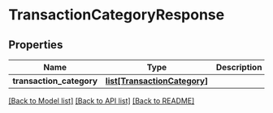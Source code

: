 # TransactionCategoryResponse

## Properties
Name | Type | Description | Notes
------------ | ------------- | ------------- | -------------
**transaction_category** | [**list[TransactionCategory]**](TransactionCategory.md) |  | [optional] 

[[Back to Model list]](../README.md#documentation-for-models) [[Back to API list]](../README.md#documentation-for-api-endpoints) [[Back to README]](../README.md)


